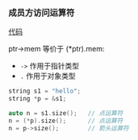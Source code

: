 ### 成员方访问运算符

[代码](Codes/basic_dev_codes/study_for_cpp/cpp_primary/chapter_4/main_6.cpp)

ptr->mem 等价于 (*ptr).mem: 

- `->` 作用于指针类型
- `.` 作用于对象类型
```c++
string s1 = "hello";
string *p = &s1;

auto n = s1.size();   // 点运算符
n = (*p).size();      // 点运算符
n = p->size();        // 箭头运算符
```